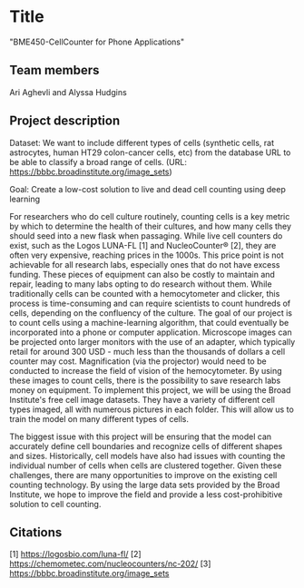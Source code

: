 # Title
  "BME450-CellCounter for Phone Applications"

## Team members
  Ari Aghevli and Alyssa Hudgins

## Project description

  Dataset: We want to include different types of cells (synthetic cells, rat astrocytes, human HT29 colon-cancer cells, etc) from the database URL to be able to classify a broad range of cells. (URL: https://bbbc.broadinstitute.org/image_sets)

  Goal: Create a low-cost solution to live and dead cell counting using deep learning

  For researchers who do cell culture routinely, counting cells is a key metric by which to determine the health of their cultures, and how many cells they should seed into a new flask when passaging. While live cell counters do exist, such as the Logos LUNA-FL [1]  and NucleoCounter® [2], they are often very expensive, reaching prices in the 1000s. This price point is not achievable for all research labs, especially ones that do not have excess funding. These pieces of equipment can also be costly to maintain and repair, leading to many labs opting to do research without them. While traditionally cells can be counted with a hemocytometer and clicker, this process is time-consuming and can require scientists to count hundreds of cells, depending on the confluency of the culture.
The goal of our project is to count cells using a machine-learning algorithm, that could eventually be incorporated into a phone or computer application. Microscope images can be projected onto larger monitors with the use of an adapter, which typically retail for around 300 USD - much less than the thousands of dollars a cell counter may cost. Magnification (via the projector) would need to be conducted to increase the field of vision of the hemocytometer. By using these images to count cells, there is the possibility to save research labs money on equipment.
To implement this project, we will be using the Broad Institute's free cell image datasets. They have a variety of different cell types imaged, all with numerous pictures in each folder. This will allow us to train the model on many different types of cells.

The biggest issue with this project will be ensuring that the model can accurately define cell boundaries and recognize cells of different shapes and sizes. Historically, cell models have also had issues with counting the individual number of cells when cells are clustered together. Given these challenges, there are many opportunities to improve on the existing cell counting technology. By using the large data sets provided by the Broad Institute, we hope to improve the field and provide a less cost-prohibitive solution to cell counting.
  
## Citations
[1] https://logosbio.com/luna-fl/
[2] https://chemometec.com/nucleocounters/nc-202/
[3] https://bbbc.broadinstitute.org/image_sets
